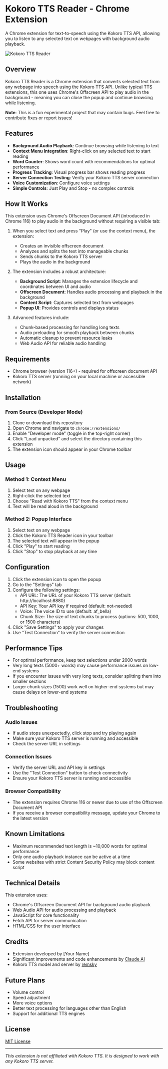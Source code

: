 # Kokoro TTS Reader - Chrome Extension

A Chrome extension for text-to-speech using the Kokoro TTS API, allowing you to listen to any selected text on webpages with background audio playback.

![Kokoro TTS Reader](koko-tts.png)

## Overview

Kokoro TTS Reader is a Chrome extension that converts selected text from any webpage into speech using the Kokoro TTS API. Unlike typical TTS extensions, this one uses Chrome's Offscreen API to play audio in the background - meaning you can close the popup and continue browsing while listening.

**Note**: This is a fun experimental project that may contain bugs. Feel free to contribute fixes or report issues!

## Features

- **Background Audio Playback**: Continue browsing while listening to text
- **Context Menu Integration**: Right-click on any selected text to start reading
- **Word Counter**: Shows word count with recommendations for optimal performance
- **Progress Tracking**: Visual progress bar shows reading progress
- **Server Connection Testing**: Verify your Kokoro TTS server connection
- **Voice Customization**: Configure voice settings
- **Simple Controls**: Just Play and Stop - no complex controls

## How It Works

This extension uses Chrome's Offscreen Document API (introduced in Chrome 116) to play audio in the background without requiring a visible tab:

1. When you select text and press "Play" (or use the context menu), the extension:
   - Creates an invisible offscreen document
   - Analyzes and splits the text into manageable chunks
   - Sends chunks to the Kokoro TTS server
   - Plays the audio in the background

2. The extension includes a robust architecture:
   - **Background Script**: Manages the extension lifecycle and coordinates between UI and audio
   - **Offscreen Document**: Handles audio processing and playback in the background
   - **Content Script**: Captures selected text from webpages
   - **Popup UI**: Provides controls and displays status

3. Advanced features include:
   - Chunk-based processing for handling long texts
   - Audio preloading for smooth playback between chunks
   - Automatic cleanup to prevent resource leaks
   - Web Audio API for reliable audio handling

## Requirements

- Chrome browser (version 116+) - required for offscreen document API
- Kokoro TTS server (running on your local machine or accessible network)

## Installation

### From Source (Developer Mode)
1. Clone or download this repository
2. Open Chrome and navigate to `chrome://extensions/`
3. Enable "Developer mode" (toggle in the top-right corner)
4. Click "Load unpacked" and select the directory containing this extension
5. The extension icon should appear in your Chrome toolbar

## Usage

### Method 1: Context Menu
1. Select text on any webpage
2. Right-click the selected text
3. Choose "Read with Kokoro TTS" from the context menu
4. Text will be read aloud in the background

### Method 2: Popup Interface
1. Select text on any webpage
2. Click the Kokoro TTS Reader icon in your toolbar
3. The selected text will appear in the popup
4. Click "Play" to start reading
5. Click "Stop" to stop playback at any time

## Configuration

1. Click the extension icon to open the popup
2. Go to the "Settings" tab
3. Configure the following settings:
   - API URL: The URL of your Kokoro TTS server (default: http://localhost:8880)
   - API Key: Your API key if required (default: not-needed)
   - Voice: The voice ID to use (default: af_bella)
   - Chunk Size: The size of text chunks to process (options: 500, 1000, or 1500 characters)
4. Click "Save Settings" to apply your changes
5. Use "Test Connection" to verify the server connection

## Performance Tips

- For optimal performance, keep text selections under 2000 words
- Very long texts (5000+ words) may cause performance issues on low-end systems
- If you encounter issues with very long texts, consider splitting them into smaller sections
- Larger chunk sizes (1500) work well on higher-end systems but may cause delays on lower-end systems

## Troubleshooting

### Audio Issues
- If audio stops unexpectedly, click stop and try playing again
- Make sure your Kokoro TTS server is running and accessible
- Check the server URL in settings

### Connection Issues
- Verify the server URL and API key in settings
- Use the "Test Connection" button to check connectivity
- Ensure your Kokoro TTS server is running and accessible

### Browser Compatibility
- The extension requires Chrome 116 or newer due to use of the Offscreen Document API
- If you receive a browser compatibility message, update your Chrome to the latest version

## Known Limitations

- Maximum recommended text length is ~10,000 words for optimal performance
- Only one audio playback instance can be active at a time
- Some websites with strict Content Security Policy may block content script

## Technical Details

This extension uses:
- Chrome's Offscreen Document API for background audio playback
- Web Audio API for audio processing and playback
- JavaScript for core functionality
- Fetch API for server communication
- HTML/CSS for the user interface

## Credits

- Extension developed by [Your Name]
- Significant improvements and code enhancements by [Claude AI](https://claude.ai)
- Kokoro TTS model and server by [remsky](https://github.com/remsky)

## Future Plans

- Volume control
- Speed adjustment
- More voice options
- Better text processing for languages other than English
- Support for additional TTS engines

## License

[MIT License](LICENSE)

---

*This extension is not affiliated with Kokoro TTS. It is designed to work with any Kokoro TTS server.*